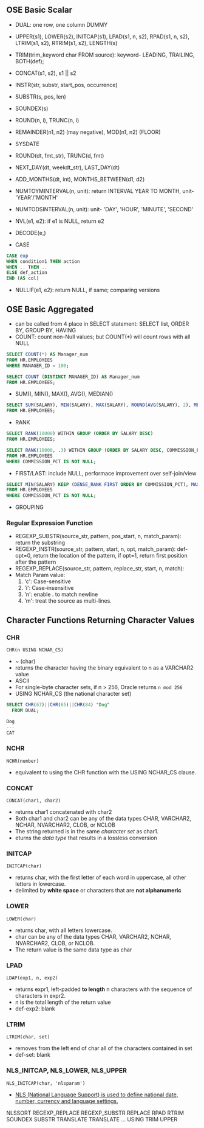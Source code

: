 
## OSE Basic Scalar
- DUAL: one row, one column DUMMY
- UPPER(s1), LOWER(s2), INITCAP(s1), LPAD(s1, n, s2), RPAD(s1, n, s2), LTRIM(s1, s2), RTRIM(s1, s2), LENGTH(s)
- TRIM(trim_keyword char FROM source): keyword- LEADING, TRAILING, BOTH(def); 
- CONCAT(s1, s2), s1 || s2
- INSTR(str, substr, start_pos, occurrence)
- SUBSTR(s, pos, len)
- SOUNDEX(s)

- ROUND(n, i), TRUNC(n, i)
- REMAINDER(n1, n2) (may negative), MOD(n1, n2) (FLOOR)

- SYSDATE
- ROUND(dt, fmt_str), TRUNC(d, fmt)
- NEXT_DAY(dt, weekdt_str), LAST_DAY(dt)
- ADD_MONTHS(dt, int), MONTHS_BETWEEN(d1, d2)
- NUMTOYMINTERVAL(n, unit): return INTERVAL YEAR TO MONTH, unit- 'YEAR'/'MONTH'
- NUMTODSINTERVAL(n, unit): unit- 'DAY', 'HOUR', 'MINUTE', 'SECOND'

- NVL(e1, e2): if e1 is NULL, return e2
- DECODE(e,)
- CASE
```sql
CASE exp 
WHEN condition1 THEN action 
WHEN .. THEN .. 
ELSE def_action 
END (AS col)
```
- NULLIF(e1, e2): return NULL, if same; comparing versions

## OSE Basic Aggregated
- can be called from 4 place in SELECT statement: SELECT list, ORDER BY, GROUP BY, HAVING
- COUNT: count non-Null values; but COUNT(*) will count rows with all NULL
```sql
SELECT COUNT(*) AS Manager_num
FROM HR.EMPLOYEES
WHERE MANAGER_ID = 100;

SELECT COUNT (DISTINCT MANAGER_ID) AS Manager_num
FROM HR.EMPLOYEES;
```
- SUM(), MIN(), MAX(), AVG(), MEDIAN()
```sql
SELECT SUM(SALARY), MIN(SALARY), MAX(SALARY), ROUND(AVG(SALARY), 2), MEDIAN(SALARY)
FROM HR.EMPLOYEES;
```
- RANK
```sql
SELECT RANK(10000) WITHIN GROUP (ORDER BY SALARY DESC)
FROM HR.EMPLOYEES;

SELECT RANK(10000, .3) WITHIN GROUP (ORDER BY SALARY DESC, COMMISSION_PCT)
FROM HR.EMPLOYEES
WHERE COMMISSION_PCT IS NOT NULL;
```

- FIRST/LAST: include NULL, performace improvement over self-join/view
```sql
SELECT MIN(SALARY) KEEP (DENSE_RANK FIRST ORDER BY COMMISSION_PCT), MAX(SALARY) KEEP (DENSE_RANK LAST ORDER BY COMMISSION_PCT)
FROM HR.EMPLOYEES
WHERE COMMISSION_PCT IS NOT NULL;
```
- GROUPING

### Regular Expression Function
- REGEXP_SUBSTR(source_str, pattern, pos_start, n, match_param): return the substring
- REGEXP_INSTR(source_str, pattern, start, n, opt, match_param): def-opt=0, return the location of the pattern, if opt=1, return first position after the pattern
- REGEXP_REPLACE(source_str, pattern, replace_str, start, n, match): 
- Match Param value: 
  1. 'c': Case-sensitive
  2. 'i': Case-insensitive
  3. 'n': enable . to match newline
  4. 'm': treat the source as multi-lines. 













## Character Functions Returning Character Values
### CHR
```CHR(n USING NCHAR_CS)```
- ~ (char)
- returns the character having the binary equivalent to n as a VARCHAR2 value
- ASCII
- For single-byte character sets, if n > 256, Oracle returns ```n mod 256```
- USING NCHAR_CS (the national character set)
```sql
SELECT CHR(67)||CHR(65)||CHR(84) "Dog"
  FROM DUAL;

Dog
---
CAT
```
### NCHR
```NCHR(number)```
- equivalent to using the CHR function with the USING NCHAR_CS clause.

### CONCAT
```CONCAT(char1, char2)```
-  returns char1 concatenated with char2
-  Both char1 and char2 can be any of the data types CHAR, VARCHAR2, NCHAR, NVARCHAR2, CLOB, or NCLOB
- The string returned is in the same *character set* as char1.
- eturns the *data type* that results in a lossless conversion

### INITCAP
```INITCAP(char)```
-  returns char, with the first letter of each word in uppercase, all other letters in lowercase.
- delimited by **white space** or characters that are **not alphanumeric**

### LOWER
```LOWER(char)```
-  returns char, with all letters lowercase.
- char can be any of the data types CHAR, VARCHAR2, NCHAR, NVARCHAR2, CLOB, or NCLOB. 
- The return value is the same data type as char

### LPAD
```LDAP(exp1, n, exp2)```
- returns expr1, left-padded **to length** n characters with the sequence of characters in expr2.
- n is the total length of the return value
- def-exp2: blank

### LTRIM
```LTRIM(char, set)```
- removes from the left end of char all of the characters contained in set
- def-set: blank



### NLS_INITCAP, NLS_LOWER, NLS_UPPER
```NLS_INITCAP(char, 'nlsparam')```
- [NLS (National Language Support) is used to define national date, number, currency and language settings.](http://www.orafaq.com/wiki/NLS)

NLSSORT
REGEXP_REPLACE
REGEXP_SUBSTR
REPLACE
RPAD
RTRIM
SOUNDEX
SUBSTR
TRANSLATE
TRANSLATE ... USING
TRIM
UPPER
